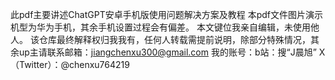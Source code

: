 此pdf主要讲述ChatGPT安卓手机版使用问题解决方案及教程
本pdf文件图片演示机型为华为手机，其余手机设置过程会有偏差。
本文键位我亲自编辑，未使用他人。
该仓库最终解释权归我我有，任何人转载需提前说明，除部分特殊情况，其余up主请联系邮箱：jiangchenxu300@gmail.com
我的账号：b站：搜“J晨旭”                X（Twitter）：@chenxu764219

